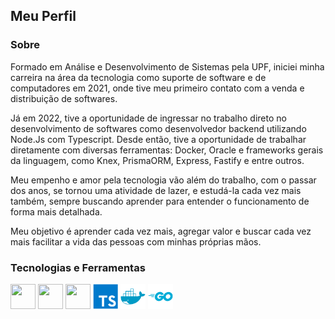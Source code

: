 ## Meu Perfil

### Sobre
Formado em Análise e Desenvolvimento de Sistemas pela UPF, iniciei minha carreira na área da tecnologia como suporte de software e de computadores em 2021, onde tive meu primeiro contato com a venda e distribuição de softwares.

Já em 2022, tive a oportunidade de ingressar no trabalho direto no desenvolvimento de softwares como desenvolvedor backend utilizando Node.Js com Typescript. Desde então, tive a oportunidade de trabalhar diretamente com diversas ferramentas: Docker, Oracle e frameworks gerais da linguagem, como Knex, PrismaORM, Express, Fastify e entre outros.

Meu empenho e amor pela tecnologia vão além do trabalho, com o passar dos anos, se tornou uma atividade de lazer, e estudá-la cada vez mais também, sempre buscando aprender para entender o funcionamento de forma mais detalhada.

Meu objetivo é aprender cada vez mais, agregar valor e buscar cada vez mais facilitar a vida das pessoas com minhas próprias mãos.

### Tecnologias e Ferramentas 

<img src="https://cdn.jsdelivr.net/gh/devicons/devicon/icons/git/git-plain.svg" width="40" height="40"/> <img src="https://cdn.jsdelivr.net/gh/devicons/devicon/icons/postgresql/postgresql-plain.svg" width="40" height="40"/> <img src="https://cdn.jsdelivr.net/gh/devicons/devicon/icons/nodejs/nodejs-plain.svg" width="40" height="40"/> <img src="https://github.com/devicons/devicon/blob/v2.15.1/icons/typescript/typescript-plain.svg" width="40" height="40"/> <img src="https://github.com/devicons/devicon/blob/v2.15.1/icons/docker/docker-plain.svg" width="40" height="40"/> <img src="https://github.com/devicons/devicon/blob/v2.15.1/icons/go/go-original-wordmark.svg" width="40" height="40"/> 

